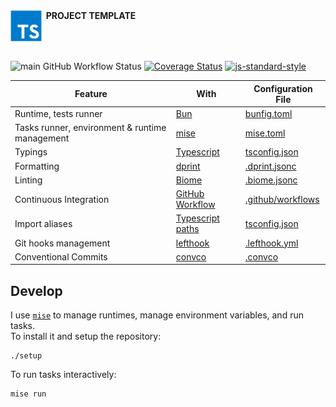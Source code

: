 <div style='display: flex'>
  <img alt='ts icon' width='50' src='https://raw.githubusercontent.com/devicons/devicon/master/icons/typescript/typescript-original.svg'/>
  <span style='font-weight: bold'>&nbsp;&nbsp<strong>PROJECT TEMPLATE</strong></span>
</div>
<br/>

![main GitHub Workflow Status](https://img.shields.io/github/actions/workflow/status/sripwoud/ts-template/main.yaml?branch=main&label=main)
[![Coverage Status](https://coveralls.io/repos/github/r1oga/ts-template/badge.svg?branch=main)](https://coveralls.io/github/r1oga/ts-template?branch=main)
[![js-standard-style](https://img.shields.io/badge/code%20style-standard-brightgreen.svg)](http://standardjs.com)

| Feature                                        | With                                                                  | Configuration File                                                                                                    |
| ---------------------------------------------- | --------------------------------------------------------------------- | --------------------------------------------------------------------------------------------------------------------- |
| Runtime, tests runner                          | [Bun](https://bun.sh)                                                 | [bunfig.toml](./bunfig.toml)                                                                                          |
| Tasks runner, environment & runtime management | [mise](https://mise.dev/)                                             | [mise.toml](./mise.toml)                                                                                              |
| Typings                                        | [Typescript](https://www.typescriptlang.org/)                         | [tsconfig.json](./tsconfig.json)                                                                                      |
| Formatting                                     | [dprint](https://dprint.dev/)                                         | [.dprint.jsonc](./.biome.json)                                                                                        |
| Linting                                        | [Biome](https://biomejs.dev/)                                         | [.biome.jsonc](./.biome.jsonc)                                                                                        |
| Continuous Integration                         | [GitHub Workflow](https://docs.github.com/en/actions/using-workflows) | [.github/workflows](./.github/workflows)                                                                              |
| Import aliases                                 | [Typescript paths](https://www.typescriptlang.org/tsconfig#paths)     | [tsconfig.json](https://github.com/r1oga/ts-template/blob/5d6983a6d28429b9dd256edf40bad5ee48c33d9c/tsconfig.json#L26) |
| Git hooks management                           | [lefthook](https://github.com/evilmartians/lefthook/)                 | [.lefthook.yml](./.lefthook.yml)                                                                                      |
| Conventional Commits                           | [convco](https://github.com/convco/convco)                            | [.convco](./.convco)                                                                                                  |

## Develop

I use [`mise`](https://mise.jdx.dev) to manage runtimes, manage environment variables, and run tasks.\
To install it and setup the repository:

```commandline
./setup
```

To run tasks interactively:

```commandline
mise run
```
